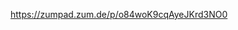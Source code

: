 https://zumpad.zum.de/p/o84woK9cqAyeJKrd3NO0

<!---
Monsterhunter0815/Monsterhunter0815 is a ✨ special ✨ repository because its `README.md` (this file) appears on your GitHub profile.
You can click the Preview link to take a look at your changes.
--->
